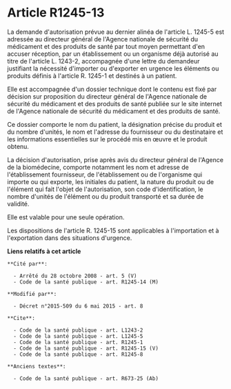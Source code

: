 # Article R1245-13

La demande d'autorisation prévue au dernier alinéa de l'article L. 1245-5 est adressée au directeur général de l'Agence
nationale de sécurité du médicament et des produits de santé par tout moyen permettant d'en accuser réception, par un
établissement ou un organisme déjà autorisé au titre de l'article L. 1243-2, accompagnée d'une lettre du demandeur justifiant
la nécessité d'importer ou d'exporter en urgence les éléments ou produits définis à l'article R. 1245-1 et destinés à un
patient. 

Elle est accompagnée d'un dossier technique dont le contenu est fixé par décision sur proposition du directeur général de
l'Agence nationale de sécurité du médicament et des produits de santé publiée sur le site internet de l'Agence nationale de
sécurité du médicament et des produits de santé. 

Ce dossier comporte le nom du patient, la désignation précise du produit et du nombre d'unités, le nom et l'adresse du
fournisseur ou du destinataire et les informations essentielles sur le procédé mis en œuvre et le produit obtenu. 

La décision d'autorisation, prise après avis du directeur général de l'Agence de la biomédecine, comporte notamment les nom
et adresse de l'établissement fournisseur, de l'établissement ou de l'organisme qui importe ou qui exporte, les initiales du
patient, la nature du produit ou de l'élément qui fait l'objet de l'autorisation, son code d'identification, le nombre
d'unités de l'élément ou du produit transporté et sa durée de validité. 

Elle est valable pour une seule opération. 

Les dispositions de l'article R. 1245-15 sont applicables à l'importation et à l'exportation dans des situations d'urgence.

**Liens relatifs à cet article**

	**Cité par**:

	  - Arrêté du 28 octobre 2008 - art. 5 (V)
	  - Code de la santé publique - art. R1245-14 (M)

	**Modifié par**:

	  - Décret n°2015-509 du 6 mai 2015 - art. 8

	**Cite**:

	  - Code de la santé publique - art. L1243-2
	  - Code de la santé publique - art. L1245-5
	  - Code de la santé publique - art. R1245-1
	  - Code de la santé publique - art. R1245-15 (V)
	  - Code de la santé publique - art. R1245-8

	**Anciens textes**:

	  - Code de la santé publique - art. R673-25 (Ab)
